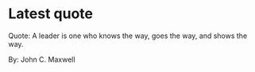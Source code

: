 # Latest quote 

Quote: A leader is one who knows the way, goes the way, and shows the way. 

By: John C. Maxwell